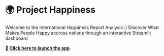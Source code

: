 # 🌍 Project Happiness
Welcome to the International Happiness Report Analysis :)
Discover What Makes People Happy accross nations through an interactive Streamlit dashboard 

🚀 **[Click here to launch the app](https://project-happiness-w2uphaq4qnzt8sicjkw6ig.streamlit.app/)**  
